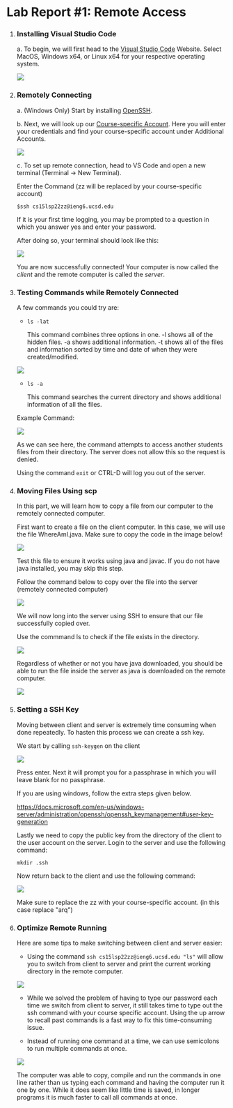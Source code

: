 # Lab Report #1: Remote Access

1. ### Installing Visual Studio Code
    
    a. To begin, we will first head to the [Visual Studio Code](https://code.visualstudio.com/) Website. Select MacOS, Windows x64, or Linux x64 for your respective operating system.

    ![](labreport1pic1.png)

2. ### Remotely Connecting

    a. (Windows Only) Start by installing [OpenSSH](https://docs.microsoft.com/en-us/windows-server/administration/openssh/openssh_install_firstuse).

    b. Next, we will look up our [Course-specific Account](https://sdacs.ucsd.edu/~icc/index.php). Here you will enter your credentials and find your course-specific account under Additional Accounts.

    ![](additionalaccounts.png) 

    c. To set up remote connection, head to VS Code and open a new terminal (Terminal -> New Terminal). 
        
    Enter the Command (zz will be replaced by your course-specific account)
        
    `$ssh cs15lsp22zz@ieng6.ucsd.edu`

    If it is your first time logging, you may be prompted to a question in which you answer yes and enter your password. 

    After doing so, your terminal should look like this:

    ![](remoteaccess.png)

    You are now successfully connected! Your computer is now called the _client_ and the remote computer is called the _server_.

3. ### Testing Commands while Remotely Connected

    
    A few commands you could try are:

    * `ls -lat`

        This command combines three options in one. -l shows all of the hidden files. -a shows additional information. -t shows all of the files and information sorted by time and date of when they were created/modified. 

    ![](ls-a.png)


    * `ls -a`
        
        This command searches the current directory and shows additional information of all the files.

    Example Command:

    ![](examplecommand.png)

    As we can see here, the command attempts to access another students files from their directory. The server does not allow this so the request is denied. 

    Using the command `exit` or CTRL-D will log you out of the server. 


4. ### Moving Files Using scp

    In this part, we will learn how to copy a file from our computer to the remotely connected computer. 

    First want to create a file on the client computer. In this case, we will use the file WhereAmI.java. Make sure to copy the code in the image below!

    ![](whereami.png)

    Test this file to ensure it works using java and javac. If you do not have java installed, you may skip this step.


    Follow the command below to copy over the file into the server (remotely connected computer)

    ![](scp.png)

    We will now long into the server using SSH to ensure that our file successfully copied over. 

    Use the commmand ls to check if the file exists in the directory. 

    ![](sshls.png)

    Regardless of whether or not you have java downloaded, you should be able to run the file inside the server as java is downloaded on the remote computer.

    ![](sshtest.png) 
    

5. ### Setting a SSH Key

    Moving between client and server is extremely time consuming when done repeatedly. To hasten this process we can create a ssh key.

    We start by calling `ssh-keygen` on the client 

    ![](sshkeygen.png)

    Press enter. Next it will prompt you for a passphrase in which you will leave blank for no passphrase. 
        
    If you are using windows, follow the extra steps given below.
    
   https://docs.microsoft.com/en-us/windows-server/administration/openssh/openssh_keymanagement#user-key-generation
    
    Lastly we need to copy the public key from the directory of the 
    client to the user account on the server. Login to the server and 
    use the following command:

    `mkdir .ssh`

    Now return back to the client and use the following command:

    ![](scpkey.png)

    Make sure to replace the zz with your course-specific account. (in this case replace "arq")

6. ### Optimize Remote Running

    Here are some tips to make switching between client and server easier:

    * Using the command `ssh cs15lsp22zz@ieng6.ucsd.edu "ls"` will allow you to switch from client to server and print the current working directory in the remote computer. 

    ![](ezls.png)

    * While we solved the problem of having to type our password each time we switch from client to server, it still takes time to type out the ssh command with your course specific account. Using the up arrow to recall past commands is a fast way to fix this time-consuming issue. 

    * Instead of running one command at a time, we can use semicolons to run multiple commands at once. 

    ![](other.png)

    The computer was able to copy, compile and run the commands in one line rather than us typing each command and having the computer run it one by one. While it does seem like little time is saved, in longer programs it is much faster to call all commands at once. 